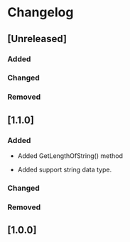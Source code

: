 # Changelog

## [Unreleased]

### Added

### Changed

### Removed

## [1.1.0]

### Added
+ Added GetLengthOfString() method
- Added support string data type.
### Changed

### Removed

## [1.0.0]
